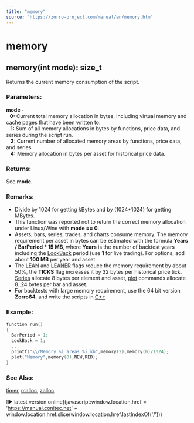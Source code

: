 ```yaml
---
title: "memory"
source: "https://zorro-project.com/manual/en/memory.htm"
---
```


# memory

## memory(int mode): size\_t

Returns the current memory consumption of the script.

### Parameters:

**mode -  
   0:** Current total memory allocation in bytes, including virtual memory and cache pages that have been written to.  
   **1:** Sum of all memory allocations in bytes by functions, price data, and series during the script run.  
   **2:** Current number of allocated memory areas by functions, price data, and series.  
   **4:** Memory allocation in bytes per asset for historical price data.  
  

### Returns:

See **mode**.

### Remarks:

*   Divide by 1024 for getting kBytes and by (1024\*1024) for getting MBytes.
*   This function was reported not to return the correct memory allocation under Linux/Wine with **mode == 0**.
*   Assets, bars, series, trades, and charts consume memory. The memory requirement per asset in bytes can be estimated with the formula **Years / BarPeriod \* 15 MB**, where **Years** is the number of backtest years including the [LookBack](181_LookBack_UnstablePeriod.md) period (use **1** for live trading). For options, add about **100 MB** per year and asset.
*   The [LEAN](018_TradeMode.md) and [LEANER](018_TradeMode.md) flags reduce the memory requirement by about 50%, the **TICKS** flag increases it by 32 bytes per historical price tick. [Series](091_series.md) allocate 8 bytes per element and asset, [plot](146_plot_plotBar.md) commands allocate 8..24 bytes per bar and asset.
*   For backtests with large memory requirement, use the 64 bit version **Zorro64**. and write the scripts in [C++](dlls.md) 

### Example:

```c
function run()
{ 
  BarPeriod = 1;
  LookBack = 1;
  ...
  printf("\\rMemory %i areas %i kb",memory(2),memory(0)/1024);
  plot("Memory",memory(0),NEW,RED);
}
```

### See Also:

[timer](169_timer.md), [malloc](sys_malloc.md), [zalloc](sys_malloc.md)

[► latest version online](javascript:window.location.href = 'https://manual.conitec.net' + window.location.href.slice\(window.location.href.lastIndexOf\('/'\)\))